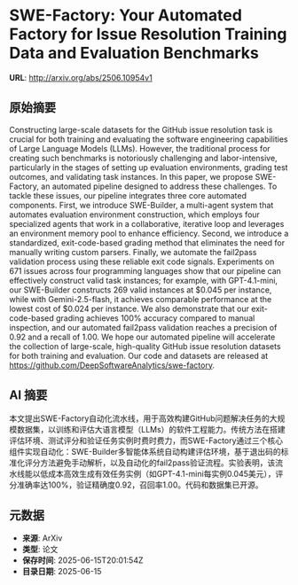 # SWE-Factory: Your Automated Factory for Issue Resolution Training Data and Evaluation Benchmarks

**URL**: http://arxiv.org/abs/2506.10954v1

## 原始摘要

Constructing large-scale datasets for the GitHub issue resolution task is
crucial for both training and evaluating the software engineering capabilities
of Large Language Models (LLMs). However, the traditional process for creating
such benchmarks is notoriously challenging and labor-intensive, particularly in
the stages of setting up evaluation environments, grading test outcomes, and
validating task instances. In this paper, we propose SWE-Factory, an automated
pipeline designed to address these challenges. To tackle these issues, our
pipeline integrates three core automated components. First, we introduce
SWE-Builder, a multi-agent system that automates evaluation environment
construction, which employs four specialized agents that work in a
collaborative, iterative loop and leverages an environment memory pool to
enhance efficiency. Second, we introduce a standardized, exit-code-based
grading method that eliminates the need for manually writing custom parsers.
Finally, we automate the fail2pass validation process using these reliable exit
code signals. Experiments on 671 issues across four programming languages show
that our pipeline can effectively construct valid task instances; for example,
with GPT-4.1-mini, our SWE-Builder constructs 269 valid instances at $0.045 per
instance, while with Gemini-2.5-flash, it achieves comparable performance at
the lowest cost of $0.024 per instance. We also demonstrate that our
exit-code-based grading achieves 100% accuracy compared to manual inspection,
and our automated fail2pass validation reaches a precision of 0.92 and a recall
of 1.00. We hope our automated pipeline will accelerate the collection of
large-scale, high-quality GitHub issue resolution datasets for both training
and evaluation. Our code and datasets are released at
https://github.com/DeepSoftwareAnalytics/swe-factory.


## AI 摘要

本文提出SWE-Factory自动化流水线，用于高效构建GitHub问题解决任务的大规模数据集，以训练和评估大语言模型（LLMs）的软件工程能力。传统方法在搭建评估环境、测试评分和验证任务实例时费时费力，而SWE-Factory通过三个核心组件实现自动化：SWE-Builder多智能体系统自动构建评估环境，基于退出码的标准化评分方法避免手动解析，以及自动化的fail2pass验证流程。实验表明，该流水线能以低成本高效生成有效任务实例（如GPT-4.1-mini每实例0.045美元），评分准确率达100%，验证精确度0.92，召回率1.00。代码和数据集已开源。

## 元数据

- **来源**: ArXiv
- **类型**: 论文
- **保存时间**: 2025-06-15T20:01:54Z
- **目录日期**: 2025-06-15
